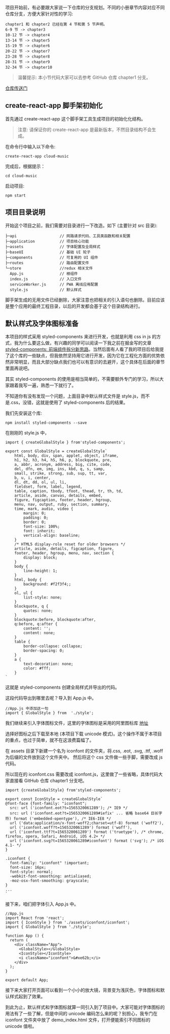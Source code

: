 项目开始前，有必要跟大家说一下仓库的分支规划。不同的小册章节内容对应不同仓库分支，方便大家针对性的学习:

```
chapter1 和 chapter2 已经在第 4 节和第 5 节声明。
6-9 节 -> chapter3
10-12 节 -> chapter4
13-14 节 -> chapter5
15-19 节 -> chapter6
20-22 节 -> chapter7
23-28 节 -> chapter8
28-31 节 -> chapter9
32-34 节 -> chapter10

```

> 温馨提示: 本小节代码大家可以去参考 GitHub 仓库 chapter1 分支。

[仓库传送门](https://github.com/sanyuan0704/react-cloud-music/tree/chapter1)

## create-react-app 脚手架初始化

首先通过 create-react-app 这个脚手架工具生成项目的初始化化结构。

> 注意: 请保证你的 create-react-app 是最新版本，不然目录结构不会生成。

在命令行中输入以下命令:

```
create-react-app cloud-music

```

完成后，根据提示：

```
cd cloud-music

```

启动项目:

```
npm start

```

## 项目目录说明

开始这个项目之前，我们需要对目录进行一下改造。如下 (主要针对 src 目录):

```
├─api                   // 网路请求代码、工具类函数和相关配置
├─application           // 项目核心功能
├─assets                // 字体配置及全局样式
├─baseUI                // 基础 UI 轮子
├─components            // 可复用的 UI 组件
├─routes                // 路由配置文件
└─store                 //redux 相关文件
  App.js                // 根组件
  index.js              // 入口文件
  serviceWorker.js      // PWA 离线应用配置
  style.js              // 默认样式

```

脚手架生成的无用文件已经删除，大家注意也把相关的引入语句也删除。目前应该是整个应用的最终工程目录，以后的开发都会基于这个目录结构进行。

## 默认样式及字体图标准备

本项目的样式采用 styled-components 来进行开发，也就是利用 css in js 的方式，我为什么要这么做，有兴趣的同学可以阅读一下我之前在掘金写的文章 [styled-components: 前端组件拆分新思路](https://juejin.im/post/5d1ae68fe51d454f7230255d)。当然后面有人看了我的项目后给我提了这个库的一些缺点，但我依然坚持用它进行开发，因为它在工程化方面的优势依然非常明显，而且大部分缺点我们也可以有意识的去避开，这个具体在后面的章节里面再说吧。

其实 styled-components 的使用是相当简单的，不需要额外专门的学习，所以大家跟着我写一遍，熟悉一下就行了。

不知道你有没有发现一个问题，上面目录中默认样式文件是 style.js，而不是.css，没错，这就是使用了 styled-components 后的结果。

我们先安装这个库:

```
npm install styled-components --save

```

在刚刚的 style.js 中，

```
import { createGlobalStyle } from'styled-components';

export const GlobalStyle = createGlobalStyle`
	html, body, div, span, applet, object, iframe,
	h1, h2, h3, h4, h5, h6, p, blockquote, pre,
	a, abbr, acronym, address, big, cite, code,
	del, dfn, em, img, ins, kbd, q, s, samp,
	small, strike, strong, sub, sup, tt, var,
	b, u, i, center,
	dl, dt, dd, ol, ul, li,
	fieldset, form, label, legend,
	table, caption, tbody, tfoot, thead, tr, th, td,
	article, aside, canvas, details, embed, 
	figure, figcaption, footer, header, hgroup, 
	menu, nav, output, ruby, section, summary,
	time, mark, audio, video {
		margin: 0;
		padding: 0;
		border: 0;
		font-size: 100%;
		font: inherit;
		vertical-align: baseline;
	}
	/* HTML5 display-role reset for older browsers */
	article, aside, details, figcaption, figure, 
	footer, header, hgroup, menu, nav, section {
		display: block;
	}
	body {
		line-height: 1;
	}
	html, body {
		background: #f2f3f4;;
	}
	ol, ul {
		list-style: none;
	}
	blockquote, q {
		quotes: none;
	}
	blockquote:before, blockquote:after,
	q:before, q:after {
		content: '';
		content: none;
	}
	table {
		border-collapse: collapse;
		border-spacing: 0;
	}
	a {
		text-decoration: none;
		color: #fff;
	}
`

```

这就是 styled-components 创建全局样式并导出的代码。

这段代码导出到哪里去呢？导入到 App.js 中。

```
//App.js 中添加这一句
import { GlobalStyle } from  './style';

```

我们继续来引入字体图标文件，这里的字体图标是采用的阿里图标库 [地址](https://www.iconfont.cn/)

选择好图标之后下载至本地 (本项目下载 unicode 模式)。这个操作不属于本项目的重点，也过于简单，就不在这浪费篇幅了。

在 assets 目录下新建一个名为 iconfont 的文件夹，将.css, .eot, .svg, .ttf, .woff 为后缀的文件放到这个文件夹中。 然后将这个 css 文件做一些手脚，需要改成 js 代码。

所以现在的 iconfont.css 需要改成 iconfont.js，这里做了一些省略，具体代码大家直接看 GitHub 仓库 chapter1 分支吧。

```
import {createGlobalStyle} from'styled-components';

export const IconStyle = createGlobalStyle`
@font-face {font-family: "iconfont";
  src: url ('iconfont.eot?t=1565320061289'); /* IE9 */
  src: url ('iconfont.eot?t=1565320061289#iefix' ... 省略 base64 巨长字符) format ('embedded-opentype'), /* IE6-IE8 */
  url ('data:application/x-font-woff2;charset=utf-8) format ('woff2'),
  url ('iconfont.woff?t=1565320061289') format ('woff'),
  url ('iconfont.ttf?t=1565320061289') format ('truetype'), /* chrome, firefox, opera, Safari, Android, iOS 4.2+ */
  url ('iconfont.svg?t=1565320061289#iconfont') format ('svg'); /* iOS 4.1- */
}

.iconfont {
  font-family: "iconfont" !important;
  font-size: 16px;
  font-style: normal;
  -webkit-font-smoothing: antialiased;
  -moz-osx-font-smoothing: grayscale;
}
...
`

```

接下来，咱们把字体引入 App.js 中。

```
//App.js
import React from 'react';
import { IconStyle } from './assets/iconfont/iconfont';
import { GlobalStyle } from './style';

function App () {
  return (
    <div className="App">
      <GlobalStyle></GlobalStyle>
      <IconStyle></IconStyle>
      <i className="iconfont">&#xe62b;</i>
    </div>
  );
}

export default App;

```

接下来大家打开页面可以看到一个小小的放大镜，背景变为浅灰色，字体图标和默认样式起到了效果。

到此为止，默认样式和字体图标就算一同引入到了项目中。大家可能对字体图标的用法有了一些了解，但是中间的 unicode 编码怎么来的呢？别担心，我专门在 iconfont 文件夹中放了 demo\_index.html 文件，打开便能索引不同图标的 unicode 值啦。